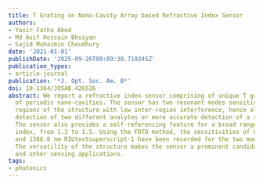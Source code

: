 ```yaml
---
title: T Grating on Nano-Cavity Array based Refractive Index Sensor
authors:
- Yasir Fatha Abed
- Md Asif Hossain Bhuiyan
- Sajid Muhaimin Choudhury
date: '2021-01-01'
publishDate: '2025-09-26T00:09:39.710245Z'
publication_types:
- article-journal
publication: '*J. Opt. Soc. Am. B*'
doi: 10.1364/JOSAB.426526
abstract: We report a refractive index sensor comprising of unique T grating on top
  of periodic nano-cavities. The sensor has two resonant modes sensitive to different
  regions of the structure with low inter-region interference, hence allows simultaneous
  detection of two different analytes or more accurate detection of a single analyte.
  The sensor also provides a self-referencing feature for a broad range of refractive
  index, from 1.3 to 1.5. Using the FDTD method, the sensitivities of 801.7 nm RIUtextsuperscript-1
  and 1386.8 nm RIUtextsuperscript-1 have been recorded for the two modes respectively.
  The versatility of the structure makes the sensor a prominent candidate for biochemical
  and other sensing applications.
tags:
- photonics
---
```

